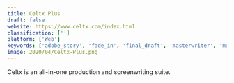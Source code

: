 ```yaml
---
title: Celtx Plus
draft: false 
website: https://www.celtx.com/index.html
classification: ['']
platform: ['Web']
keywords: ['adobe_story', 'fade_in', 'final_draft', 'masterwriter', 'movie_magic_screenwriter', 'movie_outline', 'pages', 'slugline', 'trelby', 'writerduet']
image: 2020/04/Celtx-Plus.png
---
```

Celtx is an all-in-one production and screenwriting suite.